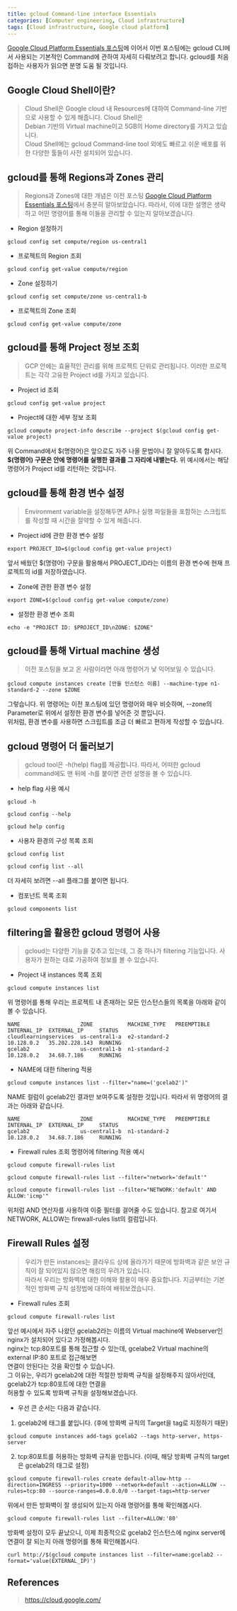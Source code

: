 ```yaml
---
title: gcloud Command-line interface Essentials
categories: [Computer engineering, Cloud infrastructure]
tags: [Cloud infrastructure, Google cloud platform]
---
```


[Google Cloud Platform Essentials 포스팅](https://l-o-g-a-n.github.io/posts/google-cloud-essentials)에 이어서 이번 포스팅에는 gcloud CLI에서 사용되는 기본적인 Command에 관하여 자세히 다뤄보려고 합니다. gcloud를 처음 접하는 사용자가 읽으면 분명 도움 될 것입니다.

## Google Cloud Shell이란?
> Cloud Shell은 Google cloud 내 Resources에 대하여 Command-line 기반으로 사용할 수 있게 해줍니다. Cloud Shell은  
Debian 기반의 Virtual machine이고 5GB의 Home directory를 가지고 있습니다.  
Cloud Shell에는 gcloud Command-line tool 외에도 빠르고 쉬운 배포를 위한 다양한 툴들이 사전 설치되어 있습니다.  


## gcloud를 통해 Regions과 Zones 관리
> Regions과 Zones에 대한 개념은 이전 포스팅 [Google Cloud Platform Essentials 포스팅](https://l-o-g-a-n.github.io/posts/google-cloud-essentials)에서 충분히 알아보았습니다. 따라서, 이에 대한 설명은 생략하고 어떤 명령어를 통해 이들을 관리할 수 있는지 알아보겠습니다.

* Region 설정하기
```
gcloud config set compute/region us-central1
```

* 프로젝트의 Region 조회
```
gcloud config get-value compute/region
```

* Zone 설정하기
```
gcloud config set compute/zone us-central1-b
```

* 프로젝트의 Zone 조회
```
gcloud config get-value compute/zone
```

## gcloud를 통해 Project 정보 조회
> GCP 안에는 효율적인 관리를 위해 프로젝트 단위로 관리됩니다. 이러한 프로젝트는 각각 고유한 Project id를 가지고 있습니다.

*  Project id 조회
```
gcloud config get-value project
```

* Project에 대한 세부 정보 조회
```
gcloud compute project-info describe --project $(gcloud config get-value project)
```
위 Command에서 \$(명령어)은 앞으로도 자주 나올 문법이니 잘 알아두도록 합시다.     
**\$(명령어) 구문은 안에 명령어를 실행한 결과를 그 자리에 내뱉는다.** 위 예시에서는 해당 명령어가 Project id를 리턴하는 것입니다.


## gcloud를 통해 환경 변수 설정
> Environment variable을 설정해두면 API나 실행 파일들을 포함하는 스크립트를 작성할 때 시간을 절약할 수 있게 해줍니다.

* Project id에 관한 환경 변수 설정
```
export PROJECT_ID=$(gcloud config get-value project)
```
앞서 배웠던 \$(명령어) 구문을 활용해서 PROJECT_ID라는 이름의 환경 변수에 현재 프로젝트의 id를 저장하였습니다.

* Zone에 관한 환경 변수 설정
```
export ZONE=$(gcloud config get-value compute/zone)
```

* 설정한 환경 변수 조회
```
echo -e "PROJECT ID: $PROJECT_ID\nZONE: $ZONE"
```

## gcloud를 통해 Virtual machine 생성
> 이전 포스팅을 보고 온 사람이라면 아래 명령어가 낯 익어보일 수 있습니다.
```
gcloud compute instances create [만들 인스턴스 이름] --machine-type n1-standard-2 --zone $ZONE
```
그렇습니다. 위 명령어는 이전 포스팅에 있던 명령어와 매우 비슷하며, --zone의 Parameter로 위에서 설정한 환경 변수를 넣어준 것 뿐입니다.  
위처럼, 환경 변수를 사용하면 스크립트를 조금 더 빠르고 편하게 작성할 수 있습니다.

## gcloud 명령어 더 둘러보기
> gcloud tool은 -h(help) flag를 제공합니다. 따라서, 어떠한 gcloud command에도 맨 뒤에 -h를 붙이면 관련 설명을 볼 수 있습니다.

* help flag 사용 예시
```
gcloud -h
```
```
gcloud config --help
```
```
gcloud help config
```

* 사용자 환경의 구성 목록 조회
```
gcloud config list
```
```
gcloud config list --all
```
더 자세히 보려면 --all 플래그를 붙이면 됩니다.

* 컴포넌트 목록 조회
```
gcloud components list
```

## filtering을 활용한 gcloud 명령어 사용
> gcloud는 다양한 기능을 갖추고 있는데, 그 중 하나가 filtering 기능입니다. 사용자가 원하는 대로 가공하여 정보를 볼 수 있습니다.

* Project 내 instances 목록 조회
```
gcloud compute instances list
```
위 명령어를 통해 우리는 프로젝트 내 존재하는 모든 인스턴스들의 목록을 아래와 같이 볼 수 있습니다.
```
NAME                   ZONE           MACHINE_TYPE   PREEMPTIBLE  INTERNAL_IP  EXTERNAL_IP     STATUS
cloudlearningservices  us-central1-a  e2-standard-2               10.128.0.2   35.202.228.143  RUNNING
gcelab2                us-central1-b  n1-standard-2               10.128.0.2   34.68.7.186     RUNNING
```

* NAME에 대한 filtering 적용
```
gcloud compute instances list --filter="name=('gcelab2')"
```
NAME 컬럼이 gcelab2인 결과만 보여주도록 설정한 것입니다. 따라서 위 명령어의 결과는 아래와 같습니다.
```
NAME                   ZONE           MACHINE_TYPE   PREEMPTIBLE  INTERNAL_IP  EXTERNAL_IP     STATUS
gcelab2                us-central1-b  n1-standard-2               10.128.0.2   34.68.7.186     RUNNING
```

* Firewall rules 조회 명령어에 filtering 적용 예시
```
gcloud compute firewall-rules list
```
```
gcloud compute firewall-rules list --filter="network='default'"
```
```
gcloud compute firewall-rules list --filter="NETWORK:'default' AND ALLOW:'icmp'"
```
위처럼 AND 연산자를 사용하여 이중 필터를 걸어줄 수도 있습니다. 참고로 여기서 NETWORK, ALLOW는 firewall-rules list의 컬럼입니다.

## Firewall Rules 설정
> 우리가 만든 instances는 클라우드 상에 올라가기 때문에 방화벽과 같은 보안 규칙이 잘 되어있지 않으면 해킹의 우려가 있습니다.  
따라서 우리는 방화벽에 대한 이해와 활용이 매우 중요합니다. 지금부터는 기본적인 방화벽 규칙 설정법에 대하여 배워보겠습니다.

* Firewall rules 조회
```
gcloud compute firewall-rules list
```
앞선 예시에서 자주 나왔던 gcelab2라는 이름의 Virtual machine에 Webserver인 nginx가 설치되어 있다고 가정해봅시다.  
nginx는 tcp:80포트를 통해 접근할 수 있는데, gcelabe2 Virtual machine의 external IP:80 포트로 접근해보면  
연결이 안된다는 것을 확인할 수 있습니다.  
그 이유는, 우리가 gcelab2에 대한 적절한 방화벽 규칙을 설정해주지 않아서인데, gcelab2가 tcp:80포트에 대한 연결을  
허용할 수 있도록 방화벽 규칙을 설정해보겠습니다.  

* 우선 큰 순서는 다음과 같습니다.  
1. gcelab2에 태그를 붙입니다. (후에 방화벽 규칙의 Target을 tag로 지정하기 때문)
```
gcloud compute instances add-tags gcelab2 --tags http-server, https-server
```
2. tcp:80포트를 허용하는 방화벽 규칙을 만듭니다. (이때, 해당 방화벽 규칙의 target은 gcelab2의 태그로 설정)
```
gcloud compute firewall-rules create default-allow-http --direction=INGRESS --priority=1000 --network=default --action=ALLOW --rules=tcp:80 --source-ranges=0.0.0.0/0 --target-tags=http-server
```

위에서 만든 방화벽이 잘 생성되어 있는지 아래 명령어를 통해 확인해봅시다.
```
gcloud compute firewall-rules list --filter=ALLOW:'80'
```
방화벽 설정이 모두 끝났으니, 이제 최종적으로 gcelab2 인스턴스에 nginx server에 연결이 잘 되는지 아래 명령어를 통해 확인해봅시다.
```
curl http://$(gcloud compute instances list --filter=name:gcelab2 --format='value(EXTERNAL_IP)')
```

## References
> https://cloud.google.com/ 